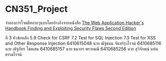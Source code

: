 ﻿# CN351_Project
จำลองการโจมตีหลายๆแบบโดยอ้างอิงจากหนังสือ [The Web Application Hacker's Handbook Finding and Exploiting Security Flaws Second Edition](https://edu.anarcho-copy.org/Against%20Security%20-%20Self%20Security/Dafydd%20Stuttard,%20Marcus%20Pinto%20-%20The%20web%20application%20hacker's%20handbook_%20finding%20and%20exploiting%20security%20flaws-Wiley%20(2011).pdf)

ที 3 หัวข้อหลัก
5.9 Check for CSRF
7.2 Test for SQL Injection
7.3 Test for XSS and Other Response Injection
6410615048 นาย ณัฐชนน จันทร์รุ่งโรจน์
6410685116 นาย ณัฐภัทร โชตเสน
6410685157 นาย ธนากร พรายมณี
6410685256 นาย สุวิจักขณ์ แท่นธรรมโรจน์
